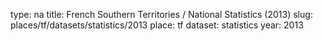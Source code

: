 type: na
title: French Southern Territories / National Statistics (2013)
slug: places/tf/datasets/statistics/2013
place: tf
dataset: statistics
year: 2013
